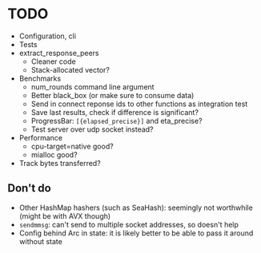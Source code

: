 # TODO

* Configuration, cli
* Tests
* extract_response_peers
    * Cleaner code
    * Stack-allocated vector?
* Benchmarks
    * num_rounds command line argument
    * Better black_box (or make sure to consume data)
    * Send in connect reponse ids to other functions as integration test
    * Save last results, check if difference is significant?
    * ProgressBar: `[{elapsed_precise}]` and eta_precise?
    * Test server over udp socket instead?
* Performance
    * cpu-target=native good?
    * mialloc good?
* Track bytes transferred?

## Don't do

* Other HashMap hashers (such as SeaHash): seemingly not worthwhile (might be
  with AVX though)
* `sendmmsg`: can't send to multiple socket addresses, so doesn't help
* Config behind Arc in state: it is likely better to be able to pass it around
  without state